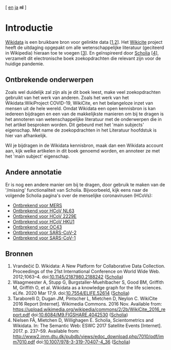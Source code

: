 [ [en](../intro.md) [ja](../ja/intro.md) **nl**  ]

# Introductie

[Wikidata](https://wikidata.org/) is een bruikbare bron voor gelinkte data [<a href="#citeref1">1</a>,<a href="#citeref2">2</a>].
Het [Wikicite](http://wikicite.org/) project heeft de uitdaging opgepakt om alle wetenschappelijke
literatuur (geciteerd in Wikipedia) hieraan toe te voegen [<a href="#citeref3">3</a>].
En geïnspireerd door [Scholia](https://tools.wmflabs.org/scholia/) [<a href="#citeref4">4</a>],
verzamelt dit electronische boek zoekopdrachten die relevant zijn voor de huidige
pandemie.

## Ontbrekende onderwerpen

Zoals wel duidelijk zal zijn als je dit boek leest, make veel zoekopdrachten gebruikt van
het werk van anderen. Zoals het werk van het Wikidata:WikiProject COVID-19, WikiCite, en
het belangeloze inzet van mensen uit de hele wereld. Omdat Wikidata een open kennisbron is kan
iedereen bijdragen en een van de makkelijkste manieren om bij te dragen is het annoteren
van wetenschappelijke literatuur met de onderwerpen die in het artikel besproken worden.
Dit gebeurd met het 'main subjects' eigenschap. Met name de zoekopdrachten in het
Literatuur hoofdstuk is hier van afhankelijk.

Wil je bijdragen in de Wikidata kennisbron, maak dan een Wikidata account aan, kijk welke
artikelen in dit boek genoemd worden, en annoteer ze met het 'main subject' eigenschap.

## Andere annotatie

Er is nog een andere manier om bij te dragen, door gebruik te maken van de
'/missing' functionaliteit van Scholia. Bijvoorbeeld, kijk eens naar de volgende
Scholia pagina's over de menselijke coronavirusen (HCoVs):

* [Ontbrekend voor MERS](https://tools.wmflabs.org/scholia/topic/Q4902157/missing)
* [Ontbrekend voor HCoV NL63](https://tools.wmflabs.org/scholia/topic/Q8351095/missing)
* [Ontbrekend voor HCoV 2229E](https://tools.wmflabs.org/scholia/topic/Q16983356/missing)
* [Ontbrekend voor HCoV HKU1](https://tools.wmflabs.org/scholia/topic/Q16983360/missing)
* [Ontbrekend voor OC43](https://tools.wmflabs.org/scholia/topic/Q16991954/missing)
* [Ontbrekend voor SARS-CoV-2](https://tools.wmflabs.org/scholia/topic/Q82069695/missing)
* [Ontbrekend voor SARS-CoV-1](https://tools.wmflabs.org/scholia/topic/Q85438966/missing)

## Bronnen

1. <a name="citeref1"></a>Vrandečić D. Wikidata: A New Platform for Collaborative Data Collection. Proceedings of the 21st International Conference on World Wide Web. 2012;1063–4.  doi:[10.1145/2187980.2188242](https://doi.org/10.1145/2187980.2188242) ([Scholia](https://tools.wmflabs.org/scholia/doi/10.1145/2187980.2188242))
2. <a name="citeref2"></a>Waagmeester A, Stupp G, Burgstaller-Muehlbacher S, Good BM, Griffith M, Griffith O, et al. Wikidata as a knowledge graph for the life sciences. eLife. 2020 Mar 17;9.  doi:[10.7554/ELIFE.52614](https://doi.org/10.7554/ELIFE.52614) ([Scholia](https://tools.wmflabs.org/scholia/doi/10.7554/ELIFE.52614))
3. <a name="citeref3"></a>Taraborelli D, Dugan JM, Pintscher L, Mietchen D, Neylon C. WikiCite 2016 Report [Internet]. Wikimedia Commons. 2016 Nov. Available from: https://upload.wikimedia.org/wikipedia/commons/2/2b/WikiCite_2016_report.pdf doi:[10.6084/M9.FIGSHARE.4042530](https://doi.org/10.6084/M9.FIGSHARE.4042530) ([Scholia](https://tools.wmflabs.org/scholia/doi/10.6084/M9.FIGSHARE.4042530))
4. <a name="citeref4"></a>Nielsen FÅ, Mietchen D, Willighagen E. Scholia, Scientometrics and Wikidata. In: The Semantic Web: ESWC 2017 Satellite Events [Internet]. 2017. p. 237–59. Available from: http://www2.imm.dtu.dk/pubdb/views/edoc_download.php/7010/pdf/imm7010.pdf doi:[10.1007/978-3-319-70407-4_36](https://doi.org/10.1007/978-3-319-70407-4_36) ([Scholia](https://tools.wmflabs.org/scholia/doi/10.1007/978-3-319-70407-4_36))

